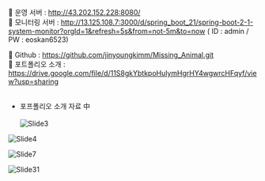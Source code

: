 🎯 운영 서버 : http://43.202.152.228:8080/ <br>
🎯 모니터링 서버 : http://13.125.108.7:3000/d/spring_boot_21/spring-boot-2-1-system-monitor?orgId=1&refresh=5s&from=not-5m&to=now  ( ID : admin /  PW : eoskan6523)

📓 Github : https://github.com/jinyoungkimm/Missing_Animal.git<br>
📓 포트폴리오 소개 : https://drive.google.com/file/d/11S8gkYbtkpoHulymHgrHY4wgwrcHFqyf/view?usp=sharing<br><br>

 - 포프폴리오 소개 자료 中 <br><br>
![Slide3](https://github.com/jinyoungkimm/Missing_Animal/assets/100742333/808a6caa-6065-40a7-b815-317c35038961)


![Slide4](https://github.com/jinyoungkimm/Missing_Animal/assets/100742333/3f0cacb1-8d27-4ac2-87c5-ec7e3e8ace9f)


![Slide7](https://github.com/jinyoungkimm/Missing_Animal/assets/100742333/c165bd60-fca4-4a1e-9316-e81aacfb34f0)


![Slide31](https://github.com/jinyoungkimm/Missing_Animal/assets/100742333/e27d89d9-ce0b-4abe-8a9c-d6e2762b62b0)






